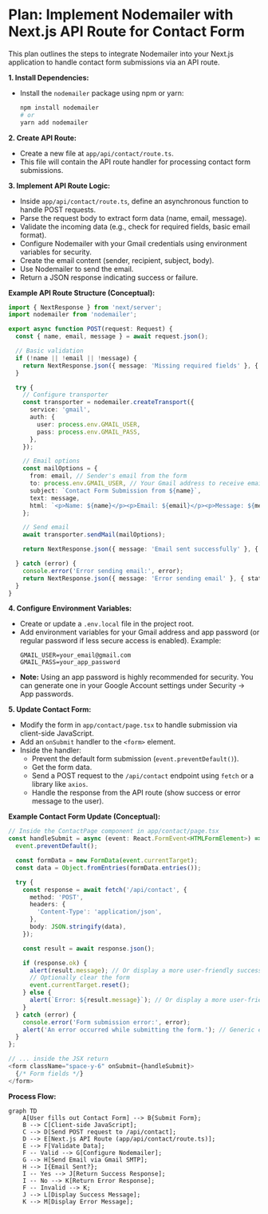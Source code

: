 # Plan: Implement Nodemailer with Next.js API Route for Contact Form

This plan outlines the steps to integrate Nodemailer into your Next.js application to handle contact form submissions via an API route.

**1. Install Dependencies:**
   - Install the `nodemailer` package using npm or yarn:
     ```bash
     npm install nodemailer
     # or
     yarn add nodemailer
     ```

**2. Create API Route:**
   - Create a new file at `app/api/contact/route.ts`.
   - This file will contain the API route handler for processing contact form submissions.

**3. Implement API Route Logic:**
   - Inside `app/api/contact/route.ts`, define an asynchronous function to handle POST requests.
   - Parse the request body to extract form data (name, email, message).
   - Validate the incoming data (e.g., check for required fields, basic email format).
   - Configure Nodemailer with your Gmail credentials using environment variables for security.
   - Create the email content (sender, recipient, subject, body).
   - Use Nodemailer to send the email.
   - Return a JSON response indicating success or failure.

**Example API Route Structure (Conceptual):**

```typescript
import { NextResponse } from 'next/server';
import nodemailer from 'nodemailer';

export async function POST(request: Request) {
  const { name, email, message } = await request.json();

  // Basic validation
  if (!name || !email || !message) {
    return NextResponse.json({ message: 'Missing required fields' }, { status: 400 });
  }

  try {
    // Configure transporter
    const transporter = nodemailer.createTransport({
      service: 'gmail',
      auth: {
        user: process.env.GMAIL_USER,
        pass: process.env.GMAIL_PASS,
      },
    });

    // Email options
    const mailOptions = {
      from: email, // Sender's email from the form
      to: process.env.GMAIL_USER, // Your Gmail address to receive emails
      subject: `Contact Form Submission from ${name}`,
      text: message,
      html: `<p>Name: ${name}</p><p>Email: ${email}</p><p>Message: ${message}</p>`,
    };

    // Send email
    await transporter.sendMail(mailOptions);

    return NextResponse.json({ message: 'Email sent successfully' }, { status: 200 });

  } catch (error) {
    console.error('Error sending email:', error);
    return NextResponse.json({ message: 'Error sending email' }, { status: 500 });
  }
}
```

**4. Configure Environment Variables:**
   - Create or update a `.env.local` file in the project root.
   - Add environment variables for your Gmail address and app password (or regular password if less secure access is enabled). Example:
     ```
     GMAIL_USER=your_email@gmail.com
     GMAIL_PASS=your_app_password
     ```
   - **Note:** Using an app password is highly recommended for security. You can generate one in your Google Account settings under Security -> App passwords.

**5. Update Contact Form:**
   - Modify the form in `app/contact/page.tsx` to handle submission via client-side JavaScript.
   - Add an `onSubmit` handler to the `<form>` element.
   - Inside the handler:
     - Prevent the default form submission (`event.preventDefault()`).
     - Get the form data.
     - Send a POST request to the `/api/contact` endpoint using `fetch` or a library like `axios`.
     - Handle the response from the API route (show success or error message to the user).

**Example Contact Form Update (Conceptual):**

```typescript
// Inside the ContactPage component in app/contact/page.tsx
const handleSubmit = async (event: React.FormEvent<HTMLFormElement>) => {
  event.preventDefault();

  const formData = new FormData(event.currentTarget);
  const data = Object.fromEntries(formData.entries());

  try {
    const response = await fetch('/api/contact', {
      method: 'POST',
      headers: {
        'Content-Type': 'application/json',
      },
      body: JSON.stringify(data),
    });

    const result = await response.json();

    if (response.ok) {
      alert(result.message); // Or display a more user-friendly success message
      // Optionally clear the form
      event.currentTarget.reset();
    } else {
      alert(`Error: ${result.message}`); // Or display a more user-friendly error message
    }
  } catch (error) {
    console.error('Form submission error:', error);
    alert('An error occurred while submitting the form.'); // Generic error message
  }
};

// ... inside the JSX return
<form className="space-y-6" onSubmit={handleSubmit}>
  {/* Form fields */}
</form>
```

**Process Flow:**

```mermaid
graph TD
    A[User fills out Contact Form] --> B{Submit Form};
    B --> C[Client-side JavaScript];
    C --> D[Send POST request to /api/contact];
    D --> E[Next.js API Route (app/api/contact/route.ts)];
    E --> F[Validate Data];
    F -- Valid --> G[Configure Nodemailer];
    G --> H[Send Email via Gmail SMTP];
    H --> I{Email Sent?};
    I -- Yes --> J[Return Success Response];
    I -- No --> K[Return Error Response];
    F -- Invalid --> K;
    J --> L[Display Success Message];
    K --> M[Display Error Message];